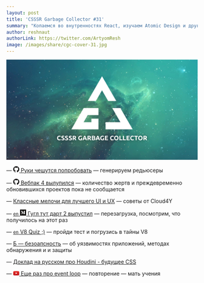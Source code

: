 ```yaml
---
layout: post
title: 'CSSSR Garbage Collector #31'
summary: "Копаемся во внутренностях React, изучаем Atomic Design и другие интересные материалы из наших чатов"
author: reshnaut
authorLink: https://twitter.com/ArtyomResh
image: /images/share/cgc-cover-31.jpg
---
```


[github]: /images/icons/github.png
[medium]: /images/icons/medium.png
[yt]: /images/icons/youtube.png

![CSSSR Garbage Collector](/images/share/cgc-cover-31.jpg)

— [![github] Руки чешутся попробовать](https://github.com/mocoding-software/redux-automata) — генерируем редьюсеры

— [![github] Вебпак 4 вылупился](https://github.com/webpack/webpack/releases/tag/v4.0.0) — количество жертв и преждевременно обновившихся проектов пока не сообщается

— [Классные мелочи для лучшего UI и UX](https://habrahabr.ru/company/cloud4y/blog/349826/) — советы от Cloud4Y

— [`en` ![medium] Гугл тут дарт 2 выпустил](https://medium.com/@asandholm/announcing-dart-2-80ba01f43b6) — перезагрузка, посмотрим, что получилось на этот раз

— [`en` V8 Quiz ;)](http://www.mattzeunert.com/2018/01/25/v8-javascript-memory-quiz.html) — пройди тест и погрузись в тайны V8

— [Б — безоапсность](https://habrahabr.ru/company/jugru/blog/349630/) — об уязвимостях приложений, методах обнаружения и и защиты

— [Доклад на русском про Houdini - будущее CSS](https://www.youtube.com/watch?v=LmG1KxKcevE&t=24992s)

— [![yt] Еще раз про event loop](https://www.youtube.com/watch?v=j4_9BZezSUA) — повторение — мать учения
